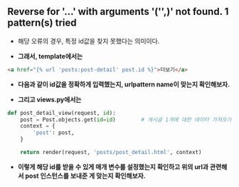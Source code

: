 ## Reverse for '...' with arguments '('',)' not found. 1 pattern(s) tried
- 해당 오류의 경우, 특정 id값을 찾지 못했다는 의미이다. 


- **그래서, template에서는**

```html
<a href="{% url 'posts:post-detail' post.id %}">더보기</a>
```

- **다음과 같이 id값을 정확하게 입력했는지, urlpattern name이 맞는지 확인해보자.**

- **그리고 views.py에서는**

```python
def post_detail_view(request, id):
    post = Post.objects.get(id=id)        # 게시글 1개에 대한 데이터 가져오기
    context = {
        'post': post,
    }

    return render(request, 'posts/post_detail.html', context)
```

- **이렇게 해당 id를 받을 수 있게 매개 변수를 설정했는지 확인하고 위의 url과 관련해서 post 인스턴스를 보내준 게 맞는지 확인해보자.**
